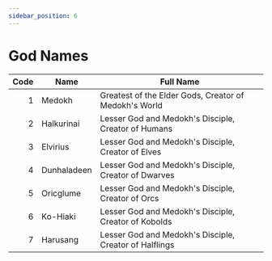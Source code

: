 ```yaml
---
sidebar_position: 6
---
```


# God Names

|Code|Name|Full Name|
|---:|----|---------|
|1|Medokh|Greatest of the Elder Gods, Creator of Medokh's World|
|2|Halkurinai|Lesser God and Medokh's Disciple, Creator of Humans|
|3|Elvirius|Lesser God and Medokh's Disciple, Creator of Elves|
|4|Dunhaladeen|Lesser God and Medokh's Disciple, Creator of Dwarves|
|5|Oricglume|Lesser God and Medokh's Disciple, Creator of Orcs|
|6|Ko-Hiaki|Lesser God and Medokh's Disciple, Creator of Kobolds|
|7|Harusang|Lesser God and Medokh's Disciple, Creator of Halflings|
